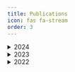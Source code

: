 ```yaml
---
title: Publications
icon: fas fa-stream
order: 3
---
```


<details>
<summary>2024</summary>
<!-- Ajoutez les publications de 2023 ici -->
</details>


<details>
<summary>2023</summary>
<!-- Ajoutez les publications de 2023 ici -->
</details>

<details>
<summary>2022</summary>
<details>
<summary> <a href="https://link.springer.com/chapter/10.1007/978-3-031-08473-7_26"><b>Better Exploiting BERT for Few-shot Event Detection</b></a></summary>
<p><i>Aboubacar Tuo, Romaric Besançon, Olivier Ferret, Julien Tourille. NLDB, 2022.</i></p>


<blockquote>
Recent approaches for event detection rely on deep supervised learning, which requires large annotated corpora. Few-shot learning approaches, such as the meta-learning paradigm, can be used to address this issue. We focus in this paper on the use of prototypical networks with a BERT encoder for event detection. More specifically, we optimize the use of the information contained in the different layers of a pre-trained BERT model and show that simple strategies for combining BERT layers can outperform the current state-of-the-art for this task.
</blockquote>


<p><a href="mailto:aboubacar.tuo@cea.fr">ask me for free version</a></p>
</details>

</details>